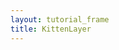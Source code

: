 ```yaml
---
layout: tutorial_frame
title: KittenLayer
---
```

<script type='text/javascript'>

	let map = L.map('map', {
		crs: L.CRS.Simple,
		center: [0, 0],
		zoom: 5
	});

	L.TileLayer.Kitten = L.TileLayer.extend({
		getTileUrl: function (coords) {
			var i = Math.ceil(Math.random() * 4);
			return 'https://placekitten.com/256/256?image=' + i;
		},
		getAttribution: function () {
			return '<a href="https://placekitten.com/attribution.html">PlaceKitten</a>';
		}
	});

	L.tileLayer.kitten = function () {
		return new L.TileLayer.Kitten();
	};

	var kittenTiles = L.tileLayer.kitten();
	map.addLayer(kittenTiles);
	
</script>
